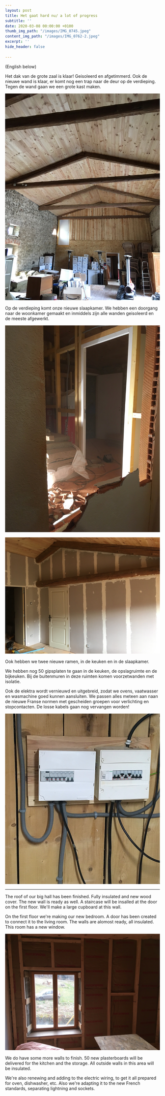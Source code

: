 ```yaml
---
layout: post
title: Het gaat hard nu/ a lot of progress
subtitle: ''
date: 2020-03-08 00:00:00 +0100
thumb_img_path: "/images/IMG_0745.jpeg"
content_img_path: "/images/IMG_0762-2.jpeg"
excerpt: ''
hide_header: false

---
```

(English below)

Het dak van de grote zaal is klaar! Geisoleerd en afgetimmerd. Ook de nieuwe wand is klaar, er komt nog een trap naar de deur op de verdieping. Tegen de wand gaan we een grote kast maken.

![](/images/IMG_0745-1.jpeg)

Op de verdieping komt onze nieuwe slaapkamer. We hebben een doorgang naar de woonkamer gemaakt en inmiddels zijn alle wanden geisoleerd en de meeste afgewerkt.

![](/images/IMG_0729.jpeg)

![](/images/IMG_0763.jpeg)

Ook hebben we twee nieuwe ramen, in de keuken en in de slaapkamer.

We hebben nog 50 gipsplaten te gaan in de keuken, de opslagruimte en de bijkeuken. Bij de buitenmuren in deze ruimten komen voorzetwanden met isolatie.

Ook de elektra wordt vernieuwd en uitgebreid, zodat we ovens, vaatwasser en wasmachine goed kunnen aansluiten. We passen alles meteen aan naan de nieuwe Franse normen met gescheiden groepen voor verlichting en stopcontacten. De losse kabels gaan nog vervangen worden!

![](/images/IMG_0765.jpeg)

***

The roof of our big hall has been finished. Fully insulated and new wood cover. The new wall is ready as well. A staircase will be insalled at the door on the first floor. We'll make a large cupboard at this wall.

On the first floor we're making our new bedroom. A door has been created to connect it to the living room. The walls are alomost ready, all insulated. This room has a new window.

![](/images/IMG_0761.jpeg)

We do have some more walls to finish. 50 new plasterboards will be delivered for the kitchen and the storage. All outside walls in this area will be insulated.

We're also renewing and adding to the electric wiring, to get it all prepared for oven, dishwasher, etc. Also we're adapting it to the new French standards, separating lightning and sockets.